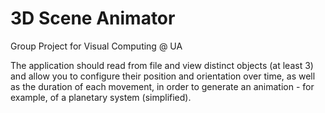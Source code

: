 # 3D Scene Animator
Group Project for Visual Computing @ UA


 The application should read from file and view distinct objects (at least 3) 
 and allow you to configure their position and orientation over time, 
 as well as the duration of each movement, 
 in order to generate an animation - for example, of a planetary system (simplified).
